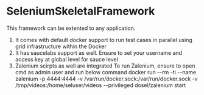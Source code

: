 # SeleniumSkeletalFramework
This framework can be extented to any application. 
1) It comes with default docker support to run test cases in parallel using grid infrastructure within the Docker
2) It has saucelabs support as well. Ensure to set your username and access key at global level for sauce level
3) Zalenium scirpts as well are integrated
To run Zalenium, ensure to open cmd as admin user and run below command
docker run --rm -ti --name zalenium -p 4444:4444 -v /var/run/docker.sock:/var/run/docker.sock -v /tmp/videos:/home/seluser/videos --privileged dosel/zalenium start 


